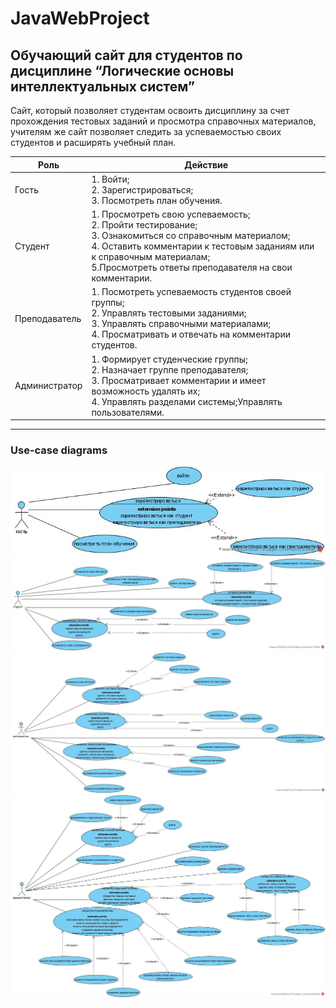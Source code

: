 # JavaWebProject
## Обучающий сайт для студентов по дисциплине “Логические основы интеллектуальных систем”

Сайт, который позволяет студентам освоить дисциплину за счет прохождения тестовых заданий и просмотра справочных материалов, учителям же сайт позволяет следить за успеваемостью своих студентов и расширять учебный план.

Роль | Действие 
--- | --- 
Гость | 1. Войти;<br/> 2. Зарегистрироваться;<br/> 3. Посмотреть план обучения. 
Студент | 1. Просмотреть свою успеваемость;<br/> 2. Пройти тестирование;<br/> 3. Ознакомиться со справочным материалом;<br/> 4. Оставить комментарии к тестовым заданиям или к справочным материалам;<br/> 5.Просмотреть ответы преподавателя на свои комментарии. 
Преподаватель | 1. Посмотреть успеваемость студентов своей группы;<br/> 2. Управлять тестовыми заданиями;<br/> 3. Управлять справочными материалами;<br/> 4. Просматривать и отвечать на комментарии студентов. 
Администратор | 1. Формирует студенческие группы;<br/> 2. Назначает группе преподавателя;<br/> 3. Просматривает комментарии и имеет возможность удалять их;<br/> 4. Управлять разделами системы;Управлять пользователями.
***
### Use-case diagrams
![text](activity/gost.jpg)
![text](activity/student.jpg)
![text](activity/professor.jpg)
![text](activity/admin.jpg)
